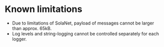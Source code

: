 # Known limitations

* Due to limitations of SolaNet, payload of messages cannot be larger than approx. 65kB.
* Log levels and string-logging cannot be controlled separately for each logger.
